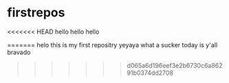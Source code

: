 # firstrepos
<<<<<<< HEAD
hello 
hello
hello 

=======
helo this is my first repositry 
yeyaya
what a sucker today is y'all
bravado
>>>>>>> d065a6d196eef3e2b6730c6a86291b0374dd2708
